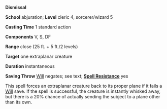  **Dismissal**

**School** abjuration; **Level** cleric 4, sorcerer/wizard 5

**Casting Time** 1 standard action

**Components** V, S, DF

**Range** close (25 ft. + 5 ft./2 levels)

**Target** one extraplanar creature

**Duration** instantaneous

**Saving Throw** [Will](../combat.html#_will) negates; see text; **[Spell Resistance](../glossary.html#_spell-resistance)** yes

This spell forces an extraplanar creature back to its proper plane if it fails a [Will](../combat.html#_will) save. If the spell is successful, the creature is instantly whisked away, but there is a 20% chance of actually sending the subject to a plane other than its own.

